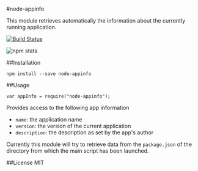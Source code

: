 #node-appinfo

This module retrieves automatically the information about the currently running application.

[![Build Status](https://travis-ci.org/slawo/node-appinfo.svg?branch=develop)](https://travis-ci.org/slawo/node-appinfo)

![npm stats](https://nodei.co/npm/node-appinfo.svg)

##Installation

    npm install --save node-appinfo

##Usage

    var appInfo = require("node-appinfo");

Provides access to the following app information

 - `name`: the application name
 - `version`: the version of the current application
 - `description`: the description as set by the app's author


Currently this module will try to retrieve data from the `package.json` of the directory from which the main script has been launched.

##License
MIT
